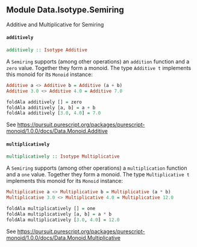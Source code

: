 ## Module Data.Isotype.Semiring

Additive and Multiplicative for Semiring

#### `additively`

``` purescript
additively :: Isotype Additive
```

A `Semiring` supports (among other operations) an `addition` function and
a `zero` value.  Together they form a monoid.  The type `Additive t`
implements this monoid for its `Monoid` instance:
```purescript
Additive a <> Additive b = Additive (a + b)
Additive 3.0 <> Additive 4.0 = Additive 7.0

foldAla additively [] = zero
foldAla additively [a, b] = a + b
foldAla additively [3.0, 4.0] = 7.0
```
See https://pursuit.purescript.org/packages/purescript-monoid/1.0.0/docs/Data.Monoid.Additive

#### `multiplicatively`

``` purescript
multiplicatively :: Isotype Multiplicative
```

A `Semiring` supports (among other operations) a `multiplication` function
and a `one` value.  Together they form a monoid.  The type
`Multiplicative t` implements this monoid for its `Monoid` instance:
```purescript
Multiplicative a <> Multiplicative b = Multiplicative (a * b)
Multiplicative 3.0 <> Multiplicative 4.0 = Multiplicative 12.0

foldAla multiplicatively [] = one
foldAla multiplicatively [a, b] = a * b
foldAla multiplicatively [3.0, 4.0] = 12.0
```
See https://pursuit.purescript.org/packages/purescript-monoid/1.0.0/docs/Data.Monoid.Multiplicative


